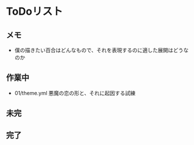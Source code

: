 # ToDoリスト

## メモ

- 僕の描きたい百合はどんなもので、それを表現するのに適した展開はどうなのか

## 作業中

- 01/theme.yml 悪魔の恋の形と、それに起因する試練

## 未完

## 完了
